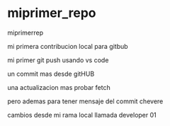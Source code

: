 # miprimer_repo

miprimerrep

mi primera contribucion local para gitbub

mi primer git push usando vs code

un commit mas desde gitHUB

una actualizacion mas probar fetch

pero ademas para tener mensaje del commit chevere

cambios desde mi rama local llamada developer 01 
